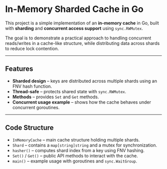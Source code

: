 # In-Memory Sharded Cache in Go

This project is a simple implementation of an **in-memory cache** in Go, built with **sharding** and **concurrent access support** using `sync.RWMutex`.

The goal is to demonstrate a practical approach to handling concurrent reads/writes in a cache-like structure, while distributing data across shards to reduce lock contention.

---

## Features

* **Sharded design** – keys are distributed across multiple shards using an FNV hash function.
* **Thread-safe** – protects shared state with `sync.RWMutex`.
* **Methods** – provides `Set` and `Get` methods.
* **Concurrent usage example** – shows how the cache behaves under concurrent goroutines.

---

## Code Structure

* `InMemoryCache` – main cache structure holding multiple shards.
* `Shard` – contains a `map[string]string` and a mutex for synchronization.
* `hasher()` – computes shard index from a key using FNV hashing.
* `Set()` / `Get()` – public API methods to interact with the cache.
* `main()` – example usage with goroutines and `sync.WaitGroup`.

